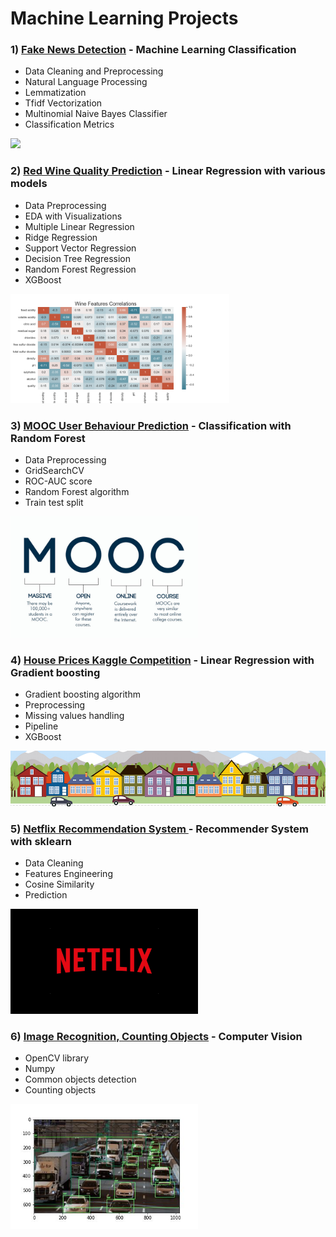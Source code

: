 # Machine Learning Projects

### 1) [Fake News Detection](/fake_news/README.md) - __Machine Learning Classification__
   - Data Cleaning and Preprocessing
   - Natural Language Processing
   - Lemmatization
   - Tfidf Vectorization
   - Multinomial Naive Bayes Classifier
   - Classification Metrics
<img src='fake_news_classification/data/fake_news.jpg' width=300>

### 2) [Red Wine Quality Prediction](/red_wine_quality/README.md) - __Linear Regression with various models__
   - Data Preprocessing
   - EDA with Visualizations
   - Multiple Linear Regression
   - Ridge Regression
   - Support Vector Regression
   - Decision Tree Regression
   - Random Forest Regression
   - XGBoost
<img src='red_wine_quality/data/wine_heatmap.png' width=350>
   
### 3) [MOOC User Behaviour Prediction](/MOOC_students_prediction/README.md) - __Classification with Random Forest__
   - Data Preprocessing
   - GridSearchCV
   - ROC-AUC score
   - Random Forest algorithm
   - Train test split
<img src='MOOC_students_prediction/data/mooc.jpg' width=300>

### 4) [House Prices Kaggle Competition](house_prices_competition/house_prices_competition.ipynb) - __Linear Regression with Gradient boosting__
 - Gradient boosting algorithm
 - Preprocessing
 - Missing values handling
 - Pipeline
 - XGBoost
<img src='house_prices_competition/data/housesbanner.png' width = 700>

### 5) [Netflix Recommendation System ](netflix_recommendation_system/netflix_rec_system.ipynb) - __Recommender System with sklearn__
 - Data Cleaning
 - Features Engineering
 - Cosine Similarity 
 - Prediction
 <img src='netflix_recommendation_system/data/netflix.PNG' width=300>

### 6) [Image Recognition, Counting Objects](image_objects_recognition/count_objects.ipynb) - __Computer Vision__
 - OpenCV library
 - Numpy
 - Common objects detection
 - Counting objects
<img src='image_objects_recognition/count_objects.jpg' width=300>

